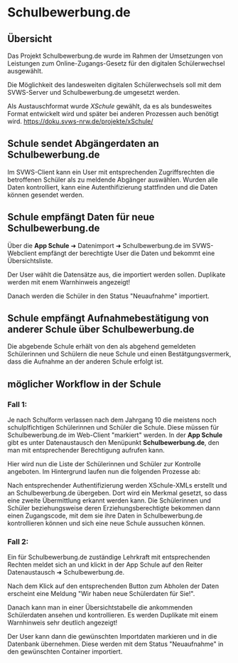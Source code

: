 # Schulbewerbung.de


## Übersicht

Das Projekt Schulbewerbung.de wurde im Rahmen der Umsetzungen von Leistungen zum Online-Zugangs-Gesetz für den digitalen Schülerwechsel ausgewählt.

Die Möglichkeit des landesweiten digitalen Schülerwechsels soll mit dem SVWS-Server und Schulbewerbung.de umgesetzt werden.

Als Austauschformat wurde *XSchule* gewählt, da es als bundesweites Format entwickelt wird und später bei anderen Prozessen auch benötigt wird.
https://doku.svws-nrw.de/projekte/xSchule/


## Schule sendet Abgängerdaten an Schulbewerbung.de

Im SVWS-Client kann ein User mit entsprechenden Zugriffsrechten die betroffenen Schüler als zu meldende Abgänger auswählen. Wurden alle Daten kontrolliert, kann eine Autenthifizierung stattfinden und die Daten können gesendet werden.

## Schule empfängt Daten für neue Schulbewerbung.de
Über die **App Schule** ➜ Datenimport ➜ Schulbewerbung.de im SVWS-Webclient empfängt der berechtigte User die Daten und bekommt eine Übersichtsliste.

Der User wählt die Datensätze aus, die importiert werden sollen. Duplikate werden mit enem Warnhinweis angezeigt!

Danach werden die Schüler in den Status "Neuaufnahme" importiert.

## Schule empfängt Aufnahmebestätigung von anderer Schule über Schulbewerbung.de
Die abgebende Schule erhält von den als abgehend gemeldeten Schülerinnen und Schülern die neue Schule und einen Bestätgungsvermerk, dass die Aufnahme an der anderen Schule erfolgt ist.


## möglicher Workflow in der Schule

### Fall 1:
Je nach Schulform verlassen nach dem Jahrgang 10 die meistens noch schulplfichtigen Schülerinnen und Schüler die Schule. Diese müssen für Schulbewerbung.de im Web-Client "markiert" werden. In der **App Schule** gibt es unter Datenaustausch den Menüpunkt **Schulbewerbung.de**, den man mit entsprechender Berechtigung aufrufen kann.

Hier wird nun die Liste der Schülerinnen und Schüler zur Kontrolle angeboten. Im Hintergrund laufen nun die folgenden Prozesse ab: 

Nach entsprechender Authentifizierung werden XSchule-XMLs erstellt und an Schulbewerbung.de übergeben. Dort wird ein Merkmal gesetzt, so dass eine zweite Übermittlung erkannt werden kann. Die Schülerinnen und Schüler beziehungsweise deren Erziehungsberechtigte bekommen dann einen Zugangscode, mit dem sie ihre Daten in Schulbewerbung.de kontrollieren können und sich eine neue Schule aussuchen können. 

### Fall 2:
Ein für Schulbewerbung.de zuständige Lehrkraft mit entsprechenden Rechten meldet sich an und klickt in der App Schule auf den Reiter Datenaustausch ➜ Schulbewerbung.de.

Nach dem Klick auf den entsprechenden Button zum Abholen der Daten erscheint eine Meldung "Wir haben neue Schülerdaten für Sie!".

Danach kann man in einer Übersichtstabelle die ankommenden Schülerdaten ansehen und kontrollieren. Es werden Duplikate mit einem Warnhinweis sehr deutlich angezeigt!

Der User kann dann die gewünschten Importdaten markieren und in die Datenbank übernehmen. Diese werden mit dem Status "Neuaufnahme" in den gewünschten Container importiert. 
